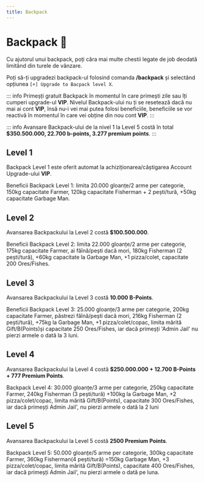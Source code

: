 ```yaml
---
title: Backpack
---
```


# Backpack 🎒
Cu ajutorul unui backpack, poți căra mai multe chestii legate de job deodată limitând din turele de vânzare.

Poți să-ți upgradezi backpack-ul folosind comanda **/backpack** și selectând opțiunea `[+] Upgrade to Bacpack level X`.

::: info
Primeșți gratuit Backpack în momentul în care primești zile sau îți cumperi upgrade-ul **VIP**.
Nivelul Backpack-ului nu ți se resetează dacă nu mai ai cont **VIP**, însă nu-i vei mai putea folosi beneficiile, beneficiile se vor reactivă în momentul în care vei obține din nou cont **VIP**.
:::

::: info
Avansare Backpack-ului de la nivel 1 la Level 5 costă în total **$350.500.000, 22.700 b-points, 3.277 premium points**.
:::

## Level 1
Backpack Level 1 este oferit automat la achiziționarea/câștigarea Account Upgrade-ului **VIP**.

Beneficii Backpack Level 1: limita 20.000 gloanțe/2 arme per categorie, 150kg capacitate Farmer, 120kg capacitate Fisherman + 2 pești/tură, +50kg capacitate Garbage Man.

## Level 2
Avansarea Backpackului la Level 2 costă **$100.500.000**.

Beneficii Backpack Level 2: limita 22.000 gloanțe/2 arme per categorie, 175kg capacitate Farmer, ai făînă/pești dacă  mori, 180kg Fisherman (2 pești/tură), +60kg capacitate la Garbage Man, +1 pizza/colet, capacitate 200 Ores/Fishes.

## Level 3
Avansarea Backpackului la Level 3 costă **10.000 B-Points**.

Beneficii Backpack Level 3: 25.000 gloanțe/3 arme per categorie, 200kg capacitate Farmer, păstrezi făînă/pești dacă mori, 216kg Fisherman (2 pești/tură), +75kg la Garbage Man, +1 pizza/colet/copac, limita mărită Gift/B(Points)și capacitate 250 Ores/Fishes, iar
dacă primeșți 'Admin Jail' nu pierzi armele o dată la 3 luni.

## Level 4
Avansarea Backpackului la Level 4 costă **$250.000.000 + 12.700 B-Points + 777 Premium Points**.

Backpack Level 4: 30.000 gloanțe/3 arme per categorie, 250kg capacitate Farmer, 240kg Fisherman (3 pești/tură) +100kg la Garbage Man, +2 pizza/colet/copac, limita mărită Gift/B(Points), capacitate 300 Ores/Fishes, iar dacă primeșți Admin Jail', nu pierzi armele o dată la 2 luni

## Level 5
Avansarea Backpackului la Level 5 costă **2500 Premium Points**.

Backpack Level 5: 50.000 gloanțe/5 arme per categorie, 300kg capacitate Farmer, 360kg Fisherman(4 pești/tură) =150kg Garbage Man, +3 pizza/colet/copac, limita mărită Gift/B(Points), capacitate 400 Ores/Fishes, iar 
dacă primeșți Admin Jail', nu pierzi armele o dată pe luna.
